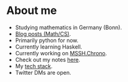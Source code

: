 # About me

* Studying mathematics in Germany (Bonn).
* [Blog posts (Math/CS)](https://mssh.dev).
* Primarily python for now.
* Currently learning Haskell.
* Currently working on [MSSH.Chrono](https://github.com/MathManuelHinz/chrono "Chrono").
* Check out my notes [here](https://github.com/MathManuelHinz/Knowledge "My notes").
* My [tech stack](https://mssh.dev/2020/10/22/tools.html).
* Twitter DMs are open.
